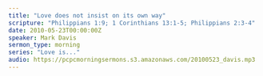```yaml
---
title: "Love does not insist on its own way"
scripture: "Philippians 1:9; 1 Corinthians 13:1-5; Philippians 2:3-4"
date: 2010-05-23T00:00:00Z
speaker: Mark Davis
sermon_type: morning
series: "Love is..."
audio: https://pcpcmorningsermons.s3.amazonaws.com/20100523_davis.mp3 
---
```



